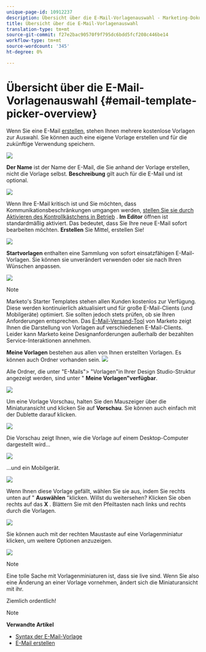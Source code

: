 ```yaml
---
unique-page-id: 10912237
description: Übersicht über die E-Mail-Vorlagenauswahl - Marketing-Dokumente - Produktdokumentation
title: Übersicht über die E-Mail-Vorlagenauswahl
translation-type: tm+mt
source-git-commit: f27e2bac90570f9f795dc6bdd5fcf208c446be14
workflow-type: tm+mt
source-wordcount: '345'
ht-degree: 0%

---
```



# Übersicht über die E-Mail-Vorlagenauswahl {#email-template-picker-overview}

Wenn Sie eine E-Mail [erstellen](../../../../product-docs/email-marketing/general/creating-an-email/create-an-email.md), stehen Ihnen mehrere kostenlose Vorlagen zur Auswahl. Sie können auch eine eigene Vorlage erstellen und für die zukünftige Verwendung speichern.

![](assets/starter-templates.png)

**Der Name** ist der Name der E-Mail, die Sie anhand der Vorlage erstellen, nicht die Vorlage selbst. **Beschreibung** gilt auch für die E-Mail und ist optional.

![](assets/two-2.png)

Wenn Ihre E-Mail kritisch ist und Sie möchten, dass Kommunikationsbeschränkungen umgangen werden, [stellen Sie sie durch Aktivieren des Kontrollkästchens in Betrieb](../../../../product-docs/email-marketing/general/functions-in-the-editor/make-an-email-operational.md) . **Im Editor** öffnen ist standardmäßig aktiviert. Das bedeutet, dass Sie Ihre neue E-Mail sofort bearbeiten möchten. **Erstellen** Sie Mittel, erstellen Sie!

![](assets/three-2.png)

**Startvorlagen** enthalten eine Sammlung von sofort einsatzfähigen E-Mail-Vorlagen. Sie können sie unverändert verwenden oder sie nach Ihren Wünschen anpassen.

![](assets/starter-templates.png)

>[!NOTE]
>
>Marketo&#39;s Starter Templates stehen allen Kunden kostenlos zur Verfügung. Diese werden kontinuierlich aktualisiert und für große E-Mail-Clients (und Mobilgeräte) optimiert. Sie sollten jedoch stets prüfen, ob sie Ihren Anforderungen entsprechen. Das [E-Mail-Versand-Tool](http://docs.marketo.com/display/DOCS/Email+Deliverability+Tool) von Marketo zeigt Ihnen die Darstellung von Vorlagen auf verschiedenen E-Mail-Clients. Leider kann Marketo keine Designanforderungen außerhalb der bezahlten Service-Interaktionen annehmen.

**Meine Vorlagen** bestehen aus allen von Ihnen erstellten Vorlagen. Es können auch Ordner vorhanden sein.   ![](assets/five-2.png)

Alle Ordner, die unter &quot;E-Mails&quot;> &quot;Vorlagen&quot;in Ihrer Design Studio-Struktur angezeigt werden, sind unter &quot; **Meine Vorlagen&quot;verfügbar**.

![](assets/six-1.png)

Um eine Vorlage Vorschau, halten Sie den Mauszeiger über die Miniaturansicht und klicken Sie auf **Vorschau**. Sie können auch einfach mit der Dublette darauf klicken.

![](assets/seven-1.png)

Die Vorschau zeigt Ihnen, wie die Vorlage auf einem Desktop-Computer dargestellt wird...

![](assets/eight-1.png)

...und ein Mobilgerät.

![](assets/nine-1.png)

Wenn Ihnen diese Vorlage gefällt, wählen Sie sie aus, indem Sie rechts unten auf &quot; **Auswählen** &quot;klicken. Willst du weitersehen? Klicken Sie oben rechts auf das **X** . Blättern Sie mit den Pfeiltasten nach links und rechts durch die Vorlagen.

![](assets/ten-1.png)

Sie können auch mit der rechten Maustaste auf eine Vorlagenminiatur klicken, um weitere Optionen anzuzeigen.

![](assets/eleven-1.png)

>[!NOTE]
>
>Eine tolle Sache mit Vorlagenminiaturen ist, dass sie live sind. Wenn Sie also eine Änderung an einer Vorlage vornehmen, ändert sich die Miniaturansicht mit ihr.

Ziemlich ordentlich!

>[!NOTE]
>
>**Verwandte Artikel**
>
>* [Syntax der E-Mail-Vorlage](email-template-syntax.md)
>* [E-Mail erstellen](../../../../product-docs/email-marketing/general/creating-an-email/create-an-email.md)

>



